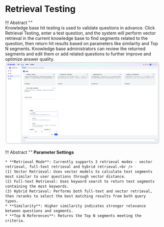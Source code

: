 # Retrieval Testing

!!! Abstract ""  
    Knowledge base hit testing is used to validate questions in advance. Click Retrieval Testing, enter a test question, and the system will perform vector retrieval in the current knowledge base to find segments related to the question, then return hit results based on parameters like similarity and Top N segments. Knowledge base administrators can review the returned segments and edit them or add related questions to further improve and optimize answer quality.
![Retrieval Testing](../../img/dataset/hittesting.png)


!!! Abstract ""
    **Parameter Settings**

    * **Retrieval Mode**: Currently supports 3 retrieval modes - vector retrieval, full-text retrieval and hybrid retrieval.<br />
    (1) Vector Retrieval: Uses vector models to calculate text segments most similar to user questions through vector distance.     
    (2) Full-text Retrieval: Uses keyword search to return text segments containing the most keywords.    
    (3) Hybrid Retrieval: Performs both full-text and vector retrieval, then reranks to select the best matching results from both query types.
    * **Similarity**: Higher similarity indicates stronger relevance between questions and segments.    
    * **Top N References**: Returns the Top N segments meeting the criteria.    